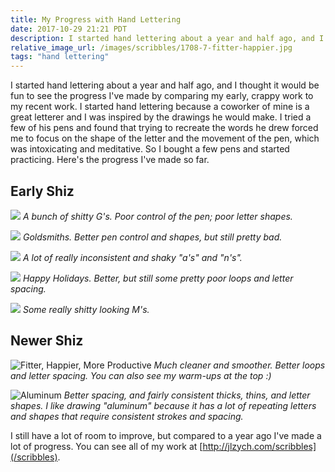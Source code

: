 ```yaml
---
title: My Progress with Hand Lettering
date: 2017-10-29 21:21 PDT
description: I started hand lettering about a year and half ago, and I thought it would be fun to see the progress I've made by comparing my early, crappy work to my recent work.
relative_image_url: /images/scribbles/1708-7-fitter-happier.jpg
tags: "hand lettering"
---
```


I started hand lettering about a year and half ago, and I thought it would be fun to see the progress I've made by comparing my early, crappy work to my recent work. I started hand lettering because a coworker of mine is a great letterer and I was inspired by the drawings he would make. I tried a few of his pens and found that trying to recreate the words he drew forced me to focus on the shape of the letter and the movement of the pen, which was intoxicating and meditative. So I bought a few pens and started practicing. Here's the progress I've made so far.

## Early Shiz

![](/images/scribbles/g.jpg)
_A bunch of shitty G's. Poor control of the pen; poor letter shapes._

![](/images/scribbles/goldsmiths.jpg)
_Goldsmiths. Better pen control and shapes, but still pretty bad._

![](/images/scribbles/warm-ups2.jpg)
_A lot of really inconsistent and shaky "a's" and "n's"._

![](/images/scribbles/1612-4-hhcloseup.jpg)
_Happy Holidays. Better, but still some pretty poor loops and letter spacing._

![](/images/scribbles/1612-17-merry.jpg)
_Some really shitty looking M's._

## Newer Shiz

![Fitter, Happier, More Productive](/images/scribbles/1708-7-fitter-happier.jpg)
_Much cleaner and smoother. Better loops and letter spacing. You can also see my warm-ups at the top :)_

![Aluminum](/images/scribbles/1707-2-aluminum1.jpg)
_Better spacing, and fairly consistent thicks, thins, and letter shapes. I like drawing "aluminum" because it has a lot of repeating letters and shapes that require consistent strokes and spacing._

I still have a lot of room to improve, but compared to a year ago I've made a lot of progress. You can see all of my work at [http://jlzych.com/scribbles](/scribbles).

